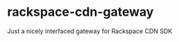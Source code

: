 rackspace-cdn-gateway
=====================

Just a nicely interfaced gateway for Rackspace CDN SDK
